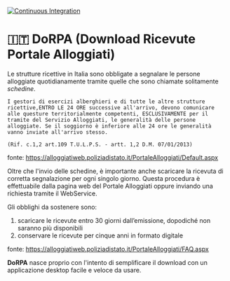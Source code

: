 [![Continuous Integration](https://github.com/lomby92/download-ricevute-portale-alloggiati/actions/workflows/ci.yml/badge.svg)](https://github.com/lomby92/download-ricevute-portale-alloggiati/actions/workflows/ci.yml)

# 🇮🇹 DoRPA (**Do**wnload **R**icevute **P**ortale **A**lloggiati)
Le strutture ricettive in Italia sono obbligate a segnalare le persone alloggiate quotidianamente tramite quelle che sono chiamate solitamente *schedine*.
```
I gestori di esercizi alberghieri e di tutte le altre strutture ricettive,ENTRO LE 24 ORE successive all'arrivo, devono comunicare alle questure territorialmente competenti, ESCLUSIVAMENTE per il tramite del Servizio Alloggiati, le generalità delle persone alloggiate. Se il soggiorno è inferiore alle 24 ore le generalità vanno inviate all'arrivo stesso.

(Rif. c.1,2 art.109 T.U.L.P.S. - artt. 1,2 D.M. 07/01/2013)
```
fonte: https://alloggiatiweb.poliziadistato.it/PortaleAlloggiati/Default.aspx

Oltre che l'invio delle schedine, è importante anche scaricare la ricevuta di corretta segnalazione per ogni singolo giorno. Questa procedura è effettuabile dalla pagina web del Portale Alloggiati oppure inviando una richiesta tramite il WebService.

Gli obblighi da sostenere sono:
1. scaricare le ricevute entro 30 giorni dall’emissione, dopodiché non saranno più disponibili
2. conservare le ricevute per cinque anni in formato digitale

fonte: https://alloggiatiweb.poliziadistato.it/PortaleAlloggiati/FAQ.aspx

**DoRPA** nasce proprio con l'intento di semplificare il download con un applicazione desktop facile e veloce da usare.

